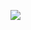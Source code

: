 ![](https://www.plantuml.com/plantuml/proxy?cache=no&src=https://raw.githubusercontent.com/oleksandrblazhko/ai-192-tarasenko/laboratory-work-2/Laboratory-work-2/UML-Deployment.puml)
